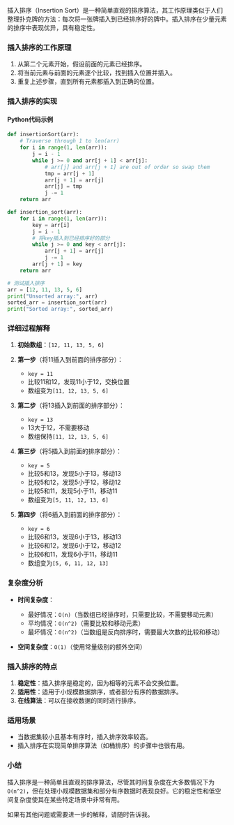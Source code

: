 插入排序（Insertion Sort）是一种简单直观的排序算法，其工作原理类似于人们整理扑克牌的方法：每次将一张牌插入到已经排序好的牌中。插入排序在少量元素的排序中表现优异，具有稳定性。

### 插入排序的工作原理

1. 从第二个元素开始，假设前面的元素已经排序。
2. 将当前元素与前面的元素逐个比较，找到插入位置并插入。
3. 重复上述步骤，直到所有元素都插入到正确的位置。

### 插入排序的实现

#### Python代码示例
```python
def insertionSort(arr):
    # Traverse through 1 to len(arr)
    for i in range(1, len(arr)):
        j = i - 1
        while j >= 0 and arr[j + 1] < arr[j]:
            # arr[j] and arr[j + 1] are out of order so swap them 
            tmp = arr[j + 1]
            arr[j + 1] = arr[j]
            arr[j] = tmp
            j -= 1
    return arr
```

```python
def insertion_sort(arr):
    for i in range(1, len(arr)):
        key = arr[i]
        j = i - 1
        # 将key插入到已经排序好的部分
        while j >= 0 and key < arr[j]:
            arr[j + 1] = arr[j]
            j -= 1
        arr[j + 1] = key
    return arr

# 测试插入排序
arr = [12, 11, 13, 5, 6]
print("Unsorted array:", arr)
sorted_arr = insertion_sort(arr)
print("Sorted array:", sorted_arr)
```

### 详细过程解释

1. **初始数组**：`[12, 11, 13, 5, 6]`

2. **第一步**（将11插入到前面的排序部分）：
   - `key = 11`
   - 比较11和12，发现11小于12，交换位置
   - 数组变为`[11, 12, 13, 5, 6]`

3. **第二步**（将13插入到前面的排序部分）：
   - `key = 13`
   - 13大于12，不需要移动
   - 数组保持`[11, 12, 13, 5, 6]`

4. **第三步**（将5插入到前面的排序部分）：
   - `key = 5`
   - 比较5和13，发现5小于13，移动13
   - 比较5和12，发现5小于12，移动12
   - 比较5和11，发现5小于11，移动11
   - 数组变为`[5, 11, 12, 13, 6]`

5. **第四步**（将6插入到前面的排序部分）：
   - `key = 6`
   - 比较6和13，发现6小于13，移动13
   - 比较6和12，发现6小于12，移动12
   - 比较6和11，发现6小于11，移动11
   - 数组变为`[5, 6, 11, 12, 13]`

### 复杂度分析

- **时间复杂度**：
  - 最好情况：`O(n)`（当数组已经排序时，只需要比较，不需要移动元素）
  - 平均情况：`O(n^2)`（需要比较和移动元素）
  - 最坏情况：`O(n^2)`（当数组是反向排序时，需要最大次数的比较和移动）

- **空间复杂度**：`O(1)`（使用常量级别的额外空间）

### 插入排序的特点

1. **稳定性**：插入排序是稳定的，因为相等的元素不会交换位置。
2. **适用性**：适用于小规模数据排序，或者部分有序的数据排序。
3. **在线算法**：可以在接收数据的同时进行排序。

### 适用场景

- 当数据集较小且基本有序时，插入排序效率较高。
- 插入排序在实现简单排序算法（如桶排序）的步骤中也很有用。

### 小结

插入排序是一种简单且直观的排序算法，尽管其时间复杂度在大多数情况下为`O(n^2)`，但在处理小规模数据集和部分有序数据时表现良好。它的稳定性和低空间复杂度使其在某些特定场景中非常有用。

如果有其他问题或需要进一步的解释，请随时告诉我。
